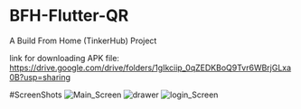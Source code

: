 # BFH-Flutter-QR
A Build From Home (TinkerHub) Project


link for downloading APK file: https://drive.google.com/drive/folders/1gIkciip_0qZEDKBoQ9Tvr6WBrjGLxa0B?usp=sharing

#ScreenShots
![Main_Screen](https://user-images.githubusercontent.com/56249313/119658994-61595080-be4b-11eb-9e62-b0e3fb89d23d.jpg)
![drawer](https://user-images.githubusercontent.com/56249313/119659316-ad0bfa00-be4b-11eb-96f6-2039cc5bdc8d.jpg)
![login_Screen](https://user-images.githubusercontent.com/56249313/119659515-d9277b00-be4b-11eb-95c1-475302ccc166.jpg)
